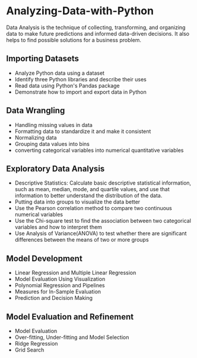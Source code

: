 # Analyzing-Data-with-Python
 Data Analysis is the technique of collecting, transforming, and organizing data to make future predictions and informed data-driven decisions. It also helps to find possible solutions for a business problem. 
## Importing Datasets
* Analyze Python data using a dataset<br>
* Identify three Python libraries and describe their uses<br>
* Read data using Python's Pandas package<br>
* Demonstrate how to import and export data in Python<br>
## Data Wrangling
* Handling missing values in data<br>
* Formatting data to standardize it and make it consistent<br>
* Normalizing data<br>
* Grouping data values into bins<br>
* converting categorical variables into numerical quantitative variables 
## Exploratory Data Analysis
* Descriptive Statistics: Calculate basic descriptive statistical information, such as mean, median, mode, and quartile values, and use that information to better understand the distribution of the data.<br>
* Putting data into groups to visualize the data better<br>
* Use the Pearson correlation method to compare two continuous numerical variables<br>
* Use the Chi-square test to find the association between two categorical variables and how to interpret them
* Use Analysis of Variance(ANOVA) to test whether there are significant differences between the means of two or more groups
## Model Development
* Linear Regression and Multiple Linear Regression<br>
* Model Evaluation Using Visualization<br>
* Polynomial Regression and Pipelines<br>
* Measures for In-Sample Evaluation<br>
* Prediction and Decision Making<br>
## Model Evaluation and Refinement
* Model Evaluation<br>
* Over-fitting, Under-fitting and Model Selection<br>
* Ridge Regression<br>
* Grid Search<br>
